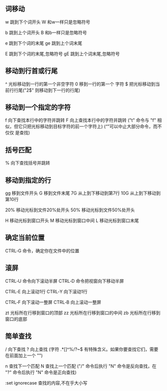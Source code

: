 ## 词移动
w	跳到下个词开头
W	和w一样只是忽略符号

b	跳到上个词开头
B	和b一样只是忽略符号

e	跳到下个词的末尾
ge	跳到上个词末尾

E	跳到下个词的末尾,忽略符号
gE	跳到上个词末尾,忽略符号

## 移动到行首或行尾
^	光标移动到一行的第一个非空字符
    0 移到一行的第一个 字符
$	把光标移动到当前行行尾("2$" 则移动到下一行的行尾)

## 移动到一个指定的字符
f	向下查找本行中的字符并跳转
F	向上查找本行中的字符并跳转
("t" 命令与 "f" 相似，但它只把光标移动到目标字符的前一个字符上)
(“<Esc>”可以中止大部分命令，而不仅仅 是查找)
## 括号匹配
%	向下查找括号并跳转

## 移动到指定的行
gg	移到文件开头
G	移到文件末尾
7G	从上到下移动到第7行
10G	从上到下移动到第10行

20%	移动光标到文件20%处开头
50%	移动光标到文件50%处开头

H	移动光标到窗口开头
M	移动光标到窗口中间
L	移动光标到窗口末尾

## 确定当前位置
CTRL‑G 命令，确定你在文件中的位置

## 滚屏
CTRL‑U 命令向下滚动半屏
CTRL‑D 命令把视窗向下移动半屏

CTRL‑E	向上滚动1行
CTRL‑Y	向下滚动1行

CTRL‑F	向下滚动一整屏
CTRL‑B	向上滚动一整屏

zt	光标所在行移到窗口的顶部
zz	光标所在行移到窗口的中间
zb	光标所在行移到窗口的底部

## 简单查找
/	向下查找
?	向上查找
(字符 .*[]^%/\?~$ 有特殊含义。如果你要查找它们，需要在前面加上一个 "\")

n	查找下一个匹配
N	查找上一个匹配
("/" 命令后执行 "N" 命令是反向查找，在 "?" 命令后执行 "N" 命令是正向查找)

:set ignorecase	查找的内容,不在乎大小写


